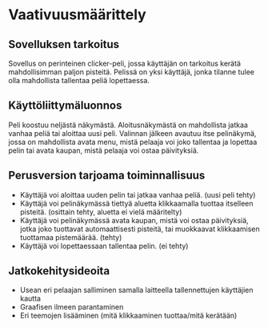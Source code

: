 # Vaativuusmäärittely

## Sovelluksen tarkoitus
Sovellus on perinteinen clicker-peli, jossa käyttäjän on tarkoitus kerätä mahdollisimman paljon pisteitä. Pelissä on yksi käyttäjä, jonka 
tilanne tulee olla mahdollista tallentaa peliä lopettaessa.

## Käyttöliittymäluonnos
Peli koostuu neljästä näkymästä. Aloitusnäkymästä on mahdollista jatkaa vanhaa peliä tai aloittaa uusi peli. Valinnan jälkeen avautuu itse pelinäkymä,
jossa on mahdollista avata menu, mistä pelaaja voi joko tallentaa ja lopettaa pelin tai avata kaupan, mistä pelaaja voi ostaa päivityksiä.

## Perusversion tarjoama toiminnallisuus
- Käyttäjä voi aloittaa uuden pelin tai jatkaa vanhaa peliä. (uusi peli tehty)
- Käyttäjä voi pelinäkymässä tiettyä aluetta klikkaamalla tuottaa itselleen pisteitä. (osittain tehty, aluetta ei vielä määritelty)
- Käyttäjä voi pelinäkymässä avata kaupan, mistä voi ostaa päivityksiä, jotka joko tuottavat automaattisesti pisteitä,
  tai muokkaavat klikkaamisen tuottamaa pistemäärää.  (tehty)
- Käyttäjä voi lopettaessaan tallentaa pelin. (ei tehty)

## Jatkokehitysideoita

- Usean eri pelaajan salliminen samalla laitteella tallennettujen käyttäjien kautta
- Graafisen ilmeen parantaminen
- Eri teemojen lisääminen (mitä klikkaaminen tuottaa/mitä kerätään)

